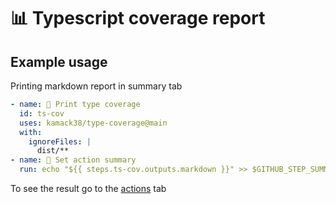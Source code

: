 # 📊 Typescript coverage report

## Example usage

Printing markdown report in summary tab

```yaml
- name: 🎡 Print type coverage
  id: ts-cov
  uses: kamack38/type-coverage@main
  with:
    ignoreFiles: |
      dist/**
- name: 📝 Set action summary
  run: echo "${{ steps.ts-cov.outputs.markdown }}" >> $GITHUB_STEP_SUMMARY
```

To see the result go to the [actions](https://github.com/kamack38/type-coverage/actions) tab
